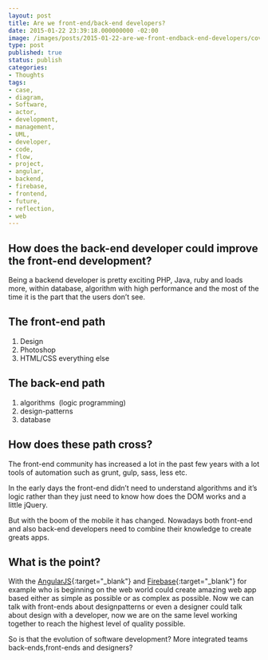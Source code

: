 ```yaml
---
layout: post
title: Are we front-end/back-end developers?
date: 2015-01-22 23:39:18.000000000 -02:00
image: /images/posts/2015-01-22-are-we-front-endback-end-developers/cover.jpg
type: post
published: true
status: publish
categories:
- Thoughts
tags:
- case,
- diagram,
- Software,
- actor,
- development,
- management,
- UML,
- developer,
- code,
- flow,
- project,
- angular,
- backend,
- firebase,
- frontend,
- future,
- reflection,
- web
---
```


## How does the back-end developer could improve the front-end development?

Being a backend developer is pretty exciting PHP, Java, ruby and loads more,
within database, algorithm with high performance and the most of the time it
is the part that the users don’t see.

## The front-end path

1. Design
2. Photoshop
3. HTML/CSS everything else

## The back-end path

1. algorithms  (logic programming)
2. design-patterns
3. database

## How does these path cross?

The front-end community has increased a lot in the past few years with a lot
tools of automation such as grunt, gulp, sass, less etc.

In the early days the front-end didn’t need to understand algorithms and it’s
logic rather than they just need to know how does the DOM works and a little
jQuery.

But with the boom of the mobile it has changed. Nowadays both front-end and also
back-end developers need to combine their knowledge to create greats apps.

## What is the point?

With the [AngularJS](https://angularjs.org){:target="_blank"} and
[Firebase](https://www.firebase.com){:target="_blank"} for example who is
beginning on the web world could create amazing web app based either as simple
as possible or as complex as possible. Now we can talk with front-ends about
designpatterns or even a designer could talk about design with a developer,
now we are on the same level working together to reach the highest level of
quality possible.

So is that the evolution of software development? More integrated teams
back-ends,front-ends and designers?